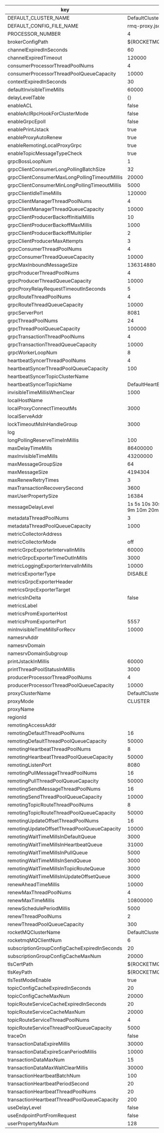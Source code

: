 |key|value|
|---|---|
|DEFAULT_CLUSTER_NAME|DefaultCluster|
|DEFAULT_CONFIG_FILE_NAME|rmq-proxy.json|
|PROCESSOR_NUMBER|4|
|brokerConfigPath|${ROCKETMQ_HOME}/conf/broker.conf|
|channelExpiredInSeconds|60|
|channelExpiredTimeout|120000|
|consumerProcessorThreadPoolNums|4|
|consumerProcessorThreadPoolQueueCapacity|10000|
|contextExpiredInSeconds|30|
|defaultInvisibleTimeMills|60000|
|delayLevelTable|{}|
|enableACL|false|
|enableAclRpcHookForClusterMode|false|
|enableGrpcEpoll|false|
|enablePrintJstack|true|
|enableProxyAutoRenew|true|
|enableRemotingLocalProxyGrpc|true|
|enableTopicMessageTypeCheck|true|
|grpcBossLoopNum|1|
|grpcClientConsumerLongPollingBatchSize|32|
|grpcClientConsumerMaxLongPollingTimeoutMillis|20000|
|grpcClientConsumerMinLongPollingTimeoutMillis|5000|
|grpcClientIdleTimeMills|120000|
|grpcClientManagerThreadPoolNums|4|
|grpcClientManagerThreadQueueCapacity|10000|
|grpcClientProducerBackoffInitialMillis|10|
|grpcClientProducerBackoffMaxMillis|1000|
|grpcClientProducerBackoffMultiplier|2|
|grpcClientProducerMaxAttempts|3|
|grpcConsumerThreadPoolNums|4|
|grpcConsumerThreadQueueCapacity|10000|
|grpcMaxInboundMessageSize|136314880|
|grpcProducerThreadPoolNums|4|
|grpcProducerThreadQueueCapacity|10000|
|grpcProxyRelayRequestTimeoutInSeconds|5|
|grpcRouteThreadPoolNums|4|
|grpcRouteThreadQueueCapacity|10000|
|grpcServerPort|8081|
|grpcThreadPoolNums|24|
|grpcThreadPoolQueueCapacity|100000|
|grpcTransactionThreadPoolNums|4|
|grpcTransactionThreadQueueCapacity|10000|
|grpcWorkerLoopNum|8|
|heartbeatSyncerThreadPoolNums|4|
|heartbeatSyncerThreadPoolQueueCapacity|100|
|heartbeatSyncerTopicClusterName||
|heartbeatSyncerTopicName|DefaultHeartBeatSyncerTopic|
|invisibleTimeMillisWhenClear|1000|
|localHostName||
|localProxyConnectTimeoutMs|3000|
|localServeAddr||
|lockTimeoutMsInHandleGroup|3000|
|log||
|longPollingReserveTimeInMillis|100|
|maxDelayTimeMills|86400000|
|maxInvisibleTimeMills|43200000|
|maxMessageGroupSize|64|
|maxMessageSize|4194304|
|maxRenewRetryTimes|3|
|maxTransactionRecoverySecond|3600|
|maxUserPropertySize|16384|
|messageDelayLevel|1s 5s 10s 30s 1m 2m 3m 4m 5m 6m 7m 8m 9m 10m 20m 30m 1h 2h|
|metadataThreadPoolNums|3|
|metadataThreadPoolQueueCapacity|1000|
|metricCollectorAddress||
|metricCollectorMode|off|
|metricGrpcExporterIntervalInMills|60000|
|metricGrpcExporterTimeOutInMills|3000|
|metricLoggingExporterIntervalInMills|10000|
|metricsExporterType|DISABLE|
|metricsGrpcExporterHeader||
|metricsGrpcExporterTarget||
|metricsInDelta|false|
|metricsLabel||
|metricsPromExporterHost||
|metricsPromExporterPort|5557|
|minInvisibleTimeMillsForRecv|10000|
|namesrvAddr||
|namesrvDomain||
|namesrvDomainSubgroup||
|printJstackInMillis|60000|
|printThreadPoolStatusInMillis|3000|
|producerProcessorThreadPoolNums|4|
|producerProcessorThreadPoolQueueCapacity|10000|
|proxyClusterName|DefaultCluster|
|proxyMode|CLUSTER|
|proxyName||
|regionId||
|remotingAccessAddr||
|remotingDefaultThreadPoolNums|16|
|remotingDefaultThreadPoolQueueCapacity|50000|
|remotingHeartbeatThreadPoolNums|8|
|remotingHeartbeatThreadPoolQueueCapacity|50000|
|remotingListenPort|8080|
|remotingPullMessageThreadPoolNums|16|
|remotingPullThreadPoolQueueCapacity|50000|
|remotingSendMessageThreadPoolNums|16|
|remotingSendThreadPoolQueueCapacity|10000|
|remotingTopicRouteThreadPoolNums|8|
|remotingTopicRouteThreadPoolQueueCapacity|50000|
|remotingUpdateOffsetThreadPoolNums|16|
|remotingUpdateOffsetThreadPoolQueueCapacity|10000|
|remotingWaitTimeMillsInDefaultQueue|3000|
|remotingWaitTimeMillsInHeartbeatQueue|31000|
|remotingWaitTimeMillsInPullQueue|5000|
|remotingWaitTimeMillsInSendQueue|3000|
|remotingWaitTimeMillsInTopicRouteQueue|3000|
|remotingWaitTimeMillsInUpdateOffsetQueue|3000|
|renewAheadTimeMillis|10000|
|renewMaxThreadPoolNums|4|
|renewMaxTimeMillis|10800000|
|renewSchedulePeriodMillis|5000|
|renewThreadPoolNums|2|
|renewThreadPoolQueueCapacity|300|
|rocketMQClusterName|DefaultCluster|
|rocketmqMQClientNum|6|
|subscriptionGroupConfigCacheExpiredInSeconds|20|
|subscriptionGroupConfigCacheMaxNum|20000|
|tlsCertPath|${ROCKETMQ_HOME}/conf/tls/rocketmq.crt|
|tlsKeyPath|${ROCKETMQ_HOME}/conf/tls/rocketmq.key|
|tlsTestModeEnable|true|
|topicConfigCacheExpiredInSeconds|20|
|topicConfigCacheMaxNum|20000|
|topicRouteServiceCacheExpiredInSeconds|20|
|topicRouteServiceCacheMaxNum|20000|
|topicRouteServiceThreadPoolNums|4|
|topicRouteServiceThreadPoolQueueCapacity|5000|
|traceOn|false|
|transactionDataExpireMillis|30000|
|transactionDataExpireScanPeriodMillis|10000|
|transactionDataMaxNum|15|
|transactionDataMaxWaitClearMillis|30000|
|transactionHeartbeatBatchNum|100|
|transactionHeartbeatPeriodSecond|20|
|transactionHeartbeatThreadPoolNums|20|
|transactionHeartbeatThreadPoolQueueCapacity|200|
|useDelayLevel|false|
|useEndpointPortFromRequest|false|
|userPropertyMaxNum|128|
